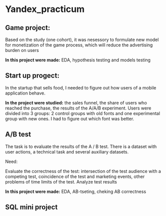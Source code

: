 # Yandex_practicum

## Game project:

Based on the study (one cohort), it was nesessory to formulate new model for monetization of the game process, which will reduce the advertising burden on users

**In this project were made:** EDA, hypothesis testing and models testing

## Start up progect: 

In the startup that sells food, I needed to figure out how users of a mobile application behave.

**In the project were studied:** the sales funnel, the share of users who reached the purchase, the results of the A/A/B experiment.
Users were divided into 3 groups: 2 control groups with old fonts and one experimental group with new ones. I had to figure out which font was better.

## A/B test

The task is to evaluate the results of the A / B test. There is a dataset with user actions, a technical task and several auxiliary datasets.

Need:

Evaluate the correctness of the test:
intersection of the test audience with a competing test,
coincidence of the test and marketing events, other problems of time limits of the test.
Analyze test results

**In this project were made:** EDA, AB-tseting, cheking AB correctness

## SQL mini project




